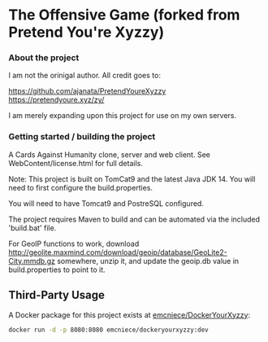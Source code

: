 The Offensive Game (forked from Pretend You're Xyzzy)
===================

### About the project

I am not the orinigal author. All credit goes to:

https://github.com/ajanata/PretendYoureXyzzy  
https://pretendyoure.xyz/zy/

I am merely expanding upon this project for use on my own servers.

### Getting started / building the project

A Cards Against Humanity clone, server and web client. See WebContent/license.html for full details.

Note: This project is built on TomCat9 and the latest Java JDK 14.
You will need to first configure the build.properties.

You will need to have Tomcat9 and PostreSQL configured.

The project requires Maven to build and can be automated via the included 
'build.bat' file.

For GeoIP functions to work, download http://geolite.maxmind.com/download/geoip/database/GeoLite2-City.mmdb.gz somewhere, unzip it, and update the geoip.db value in build.properties to point to it.

## Third-Party Usage

A Docker package for this project exists at [emcniece/DockerYourXyzzy](https://github.com/emcniece/DockerYourXyzzy):

```sh
docker run -d -p 8080:8080 emcniece/dockeryourxyzzy:dev
```